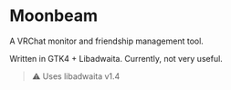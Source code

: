 
 # Moonbeam
 
 A VRChat monitor and friendship management tool.
 
 Written in GTK4 + Libadwaita. Currently, not very useful.
 
 > :warning: Uses libadwaita v1.4